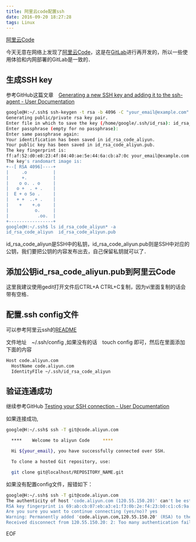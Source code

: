```yaml
---
title: 阿里云code配置ssh
date: 2016-09-20 18:27:28
tags: Linux
---
```

 [阿里云Code](https://code.aliyun.com/)
 <!-- more -->

今天无意在网络上发现了[阿里云Code](https://code.aliyun.com/users/sign_in)，这是在[GitLab](https://about.gitlab.com/)进行再开发的，所以一些使用体验和内网部署的GitLab是一致的．

## 生成SSH key

参考GitHub这篇文章　[Generating a new SSH key and adding it to the ssh-agent - User Documentation](https://help.github.com/articles/generating-a-new-ssh-key-and-adding-it-to-the-ssh-agent/)
``` bash
google@H:~/.ssh$ ssh-keygen -t rsa -b 4096 -C "your_email@example.com"
Generating public/private rsa key pair.
Enter file in which to save the key (/home/google/.ssh/id_rsa): id_rsa_code_aliyun
Enter passphrase (empty for no passphrase):
Enter same passphrase again:
Your identification has been saved in id_rsa_code_aliyun.
Your public key has been saved in id_rsa_code_aliyun.pub.
The key fingerprint is:
ff:af:52:d0:e8:23:4f:84:40:ae:5e:44:6a:cb:a7:0c your_email@example.com
The key's randomart image is:
+--[ RSA 4096]----+
|     .o          |
|     +.          |
|    o o. . o     |
|   o +  . + .    |
|  E + o So .     |
|   + +  ..+ .    |
|    +    +.o     |
|          o.     |
|           .oo.  |
+-----------------+
google@H:~/.ssh$ ls id_rsa_code_aliyun* -a
id_rsa_code_aliyun  id_rsa_code_aliyun.pub
```

id_rsa_code_aliyun是SSH中的私钥，id_rsa_code_aliyun.pub则是SSH中对应的公钥，我们要把公钥的内容发布出去，自己保留私钥就可以了．

## 添加公钥id_rsa_code_aliyun.pub到阿里云Code
这里我建议使用gedit打开文件后CTRL+A CTRL+C复制，因为vi里面复制的话会带有空格．


## 配置.ssh config文件

可以参考阿里云ssh的[README](https://code.aliyun.com/help/ssh/README)


文件地址　~/.ssh/config ,如果没有的话　touch config 即可，然后在里面添加下面的内容
``` bash
Host code.aliyun.com
  HostName code.aliyun.com
  IdentityFIle ~/.ssh/id_rsa_code_aliyun
```


## 验证连通成功
继续参考GitHub [Testing your SSH connection - User Documentation](https://help.github.com/articles/testing-your-ssh-connection/)

如果连接成功,
``` bash
google@H:~/.ssh$ ssh -T git@code.aliyun.com

  ****    Welcome to aliyun Code     ****

  Hi ${your_email}, you have successfully connected over SSH.

  To clone a hosted Git repository, use:

  git clone git@localhost/REPOSITORY_NAME.git

```
如果没有配置config文件，报错如下：

``` bash
google@H:~/.ssh$ ssh -T git@code.aliyun.com
The authenticity of host 'code.aliyun.com (120.55.150.20)' can't be established.
RSA key fingerprint is 69:ab:cb:07:eb:a3:e1:f3:0b:2e:f4:23:b0:c1:c6:9a.
Are you sure you want to continue connecting (yes/no)? yes
Warning: Permanently added 'code.aliyun.com,120.55.150.20' (RSA) to the list of known hosts.
Received disconnect from 120.55.150.20: 2: Too many authentication failures
```


EOF

